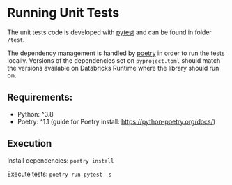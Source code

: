 # Running Unit Tests

The unit tests code is developed with [pytest](https://docs.pytest.org/en/7.1.x/) and can be found in folder `/test`.

The dependency management is handled by [poetry](https://python-poetry.org/) in order to run the tests locally. 
Versions of the dependencies set on `pyproject.toml` should match the versions available on Databricks Runtime where the library should run on.

## Requirements:
- Python: ^3.8
- Poetry: ^1.1 (guide for Poetry install: https://python-poetry.org/docs/)

## Execution
Install dependencies: `poetry install`

Execute tests: `poetry run pytest -s`